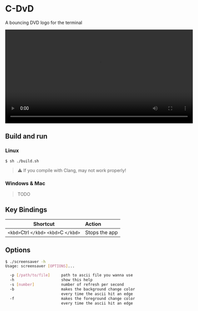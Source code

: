 # C-DvD

A bouncing DVD logo for the terminal

<video width="600" controls>
  <source alt="video" src="https://github.com/LowDrod/c-dvd/raw/main/video.mp4" type="video/mp4"/>
</video>

## Build and run

### Linux

```console
$ sh ./build.sh
```

> ⚠️ If you compile with Clang, may not work properly!

### Windows & Mac

> TODO

## Key Bindings

| Shortcut                                       | Action        |
| ---------------------------------------------- | :------------ |
| `<kbd>`Ctrl `</kbd>` `<kbd>`C `</kbd>` | Stops the app |

## Options

```bash
$ ./screensaver -h
Usage: screensaver [OPTIONS]...

  -p [/path/to/file]     path to ascii file you wanna use
  -h                     show this help
  -s [number]            number of refresh per second
  -b                     makes the background change color
                         every time the ascii hit an edge
  -f                     makes the foreground change color
                         every time the ascii hit an edge
```
